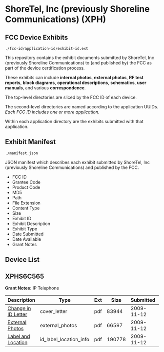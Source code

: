 # ShoreTel, Inc  (previously Shoreline Communications) (XPH)
## FCC Device Exhibits

```
./fcc-id/application-id/exhibit-id.ext
```

This repository contains the exhibit documents submitted by ShoreTel, Inc  (previously Shoreline Communications) to (and published by) the FCC as part of the device certification process.

These exhibits can include **internal photos**, **external photos**, **RF test reports**, **block diagrams**, **operational descriptions**, **schematics**, **user manuals**, and various **correspondence**.

The top-level directories are sliced by the FCC ID of each device.

The second-level directories are named according to the application UUIDs. *Each FCC ID includes one or more application.*

Within each application directory are the exhibits submitted with that application. 

## Exhibit Manifest

```
./manifest.json
```

JSON manifest which describes each exhibit submitted by ShoreTel, Inc  (previously Shoreline Communications) and published by the FCC.

- FCC ID
- Grantee Code
- Product Code
- MD5
- Path
- File Extension
- Content Type
- Size
- Exhibit ID
- Exhibit Description
- Exhibit Type
- Date Submitted
- Date Available
- Grant Notes

## Device List
## XPHS6C565
**Grant Notes:** IP Telephone

| Description | Type | Ext | Size | Submitted | Available |
| ----------- | ---- | --- | ---- | --------- | --------- |
| [Change in ID Letter](XPHS6C565/e29d29b718d1ba6f508239b0c0cad5b5/1198633.pdf) | cover_letter | pdf | 83944 | 2009-11-12 | 2009-11-12 |
| [External Photos](XPHS6C565/e29d29b718d1ba6f508239b0c0cad5b5/1198634.pdf) | external_photos | pdf | 66597 | 2009-11-12 | 2009-11-12 |
| [Label and Location](XPHS6C565/e29d29b718d1ba6f508239b0c0cad5b5/1198635.pdf) | id_label_location_info | pdf | 190778 | 2009-11-12 | 2009-11-12 |
